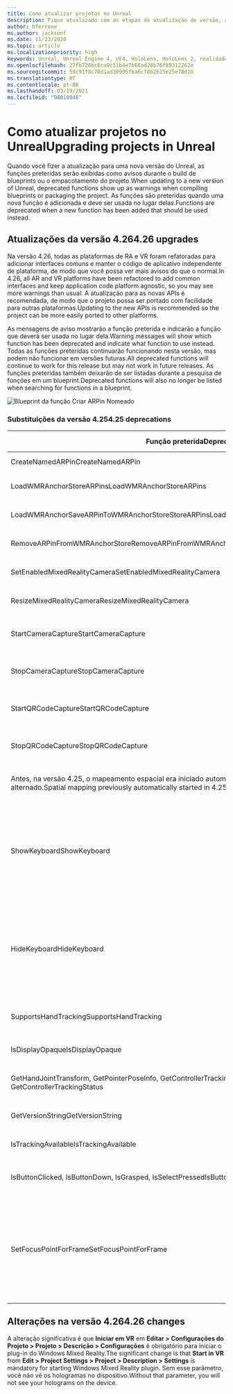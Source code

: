 ```yaml
---
title: Como atualizar projetos no Unreal
description: Fique atualizado com as etapas de atualização de versão, alterações de API e substituições para seus projetos do Unreal.
author: hferrone
ms.author: jacksonf
ms.date: 11/23/2020
ms.topic: article
ms.localizationpriority: high
keywords: Unreal, Unreal Engine 4, UE4, HoloLens, HoloLens 2, realidade misturada, desenvolvimento, documentação, guias, recursos, headset de realidade misturada, headset do windows mixed reality, headset de realidade virtual, portabilidade, atualização
ms.openlocfilehash: 27fb726bc0ca9c51b4e7b68ad28b76f89312262e
ms.sourcegitcommit: 59c91f8c70d1ad30995fba6cf862615e25e78d10
ms.translationtype: HT
ms.contentlocale: pt-BR
ms.lasthandoff: 03/19/2021
ms.locfileid: "98010046"
---
```

# <a name="upgrading-projects-in-unreal"></a><span data-ttu-id="f7150-104">Como atualizar projetos no Unreal</span><span class="sxs-lookup"><span data-stu-id="f7150-104">Upgrading projects in Unreal</span></span>

<span data-ttu-id="f7150-105">Quando você fizer a atualização para uma nova versão do Unreal, as funções preteridas serão exibidas como avisos durante o build de blueprints ou o empacotamento do projeto.</span><span class="sxs-lookup"><span data-stu-id="f7150-105">When updating to a new version of Unreal, deprecated functions show up as warnings when compiling blueprints or packaging the project.</span></span>  <span data-ttu-id="f7150-106">As funções são preteridas quando uma nova função é adicionada e deve ser usada no lugar delas.</span><span class="sxs-lookup"><span data-stu-id="f7150-106">Functions are deprecated when a new function has been added that should be used instead.</span></span> 

## <a name="426-upgrades"></a><span data-ttu-id="f7150-107">Atualizações da versão 4.26</span><span class="sxs-lookup"><span data-stu-id="f7150-107">4.26 upgrades</span></span>
 
<span data-ttu-id="f7150-108">Na versão 4.26, todas as plataformas de RA e VR foram refatoradas para adicionar interfaces comuns e manter o código de aplicativo independente de plataforma, de modo que você possa ver mais avisos do que o normal.</span><span class="sxs-lookup"><span data-stu-id="f7150-108">In 4.26, all AR and VR platforms have been refactored to add common interfaces and keep application code platform agnostic, so you may see more warnings than usual.</span></span>  <span data-ttu-id="f7150-109">A atualização para as novas APIs é recomendada, de modo que o projeto possa ser portado com facilidade para outras plataformas.</span><span class="sxs-lookup"><span data-stu-id="f7150-109">Updating to the new APIs is recommended so the project can be more easily ported to other platforms.</span></span>

<span data-ttu-id="f7150-110">As mensagens de aviso mostrarão a função preterida e indicarão a função que deverá ser usada no lugar dela.</span><span class="sxs-lookup"><span data-stu-id="f7150-110">Warning messages will show which function has been deprecated and indicate what function to use instead.</span></span>  <span data-ttu-id="f7150-111">Todas as funções preteridas continuarão funcionando nesta versão, mas podem não funcionar em versões futuras.</span><span class="sxs-lookup"><span data-stu-id="f7150-111">All deprecated functions will continue to work for this release but may not work in future releases.</span></span>  <span data-ttu-id="f7150-112">As funções preteridas também deixarão de ser listadas durante a pesquisa de funções em um blueprint.</span><span class="sxs-lookup"><span data-stu-id="f7150-112">Deprecated functions will also no longer be listed when searching for functions in a blueprint.</span></span>

![Blueprint da função Criar ARPin Nomeado](images/unreal-porting-img-01.png)

### <a name="425-deprecations"></a><span data-ttu-id="f7150-114">Substituições da versão 4.25</span><span class="sxs-lookup"><span data-stu-id="f7150-114">4.25 deprecations</span></span>

| <span data-ttu-id="f7150-115">Função preterida</span><span class="sxs-lookup"><span data-stu-id="f7150-115">Deprecated function</span></span> | <span data-ttu-id="f7150-116">Nova função</span><span class="sxs-lookup"><span data-stu-id="f7150-116">New function</span></span> |
| --- | --- |
| <span data-ttu-id="f7150-117">CreateNamedARPin</span><span class="sxs-lookup"><span data-stu-id="f7150-117">CreateNamedARPin</span></span> | ![Blueprint da função Fixar Componente](images/unreal-porting-img-02.png) |
| <span data-ttu-id="f7150-119">LoadWMRAnchorStoreARPins</span><span class="sxs-lookup"><span data-stu-id="f7150-119">LoadWMRAnchorStoreARPins</span></span> | ![Blueprint da função Carregar ARPins do Repositório Local](images/unreal-porting-img-03.png) |
| <span data-ttu-id="f7150-121">LoadWMRAnchorSaveARPinToWMRAnchorStoreStoreARPins</span><span class="sxs-lookup"><span data-stu-id="f7150-121">LoadWMRAnchorSaveARPinToWMRAnchorStoreStoreARPins</span></span> | ![Blueprint da função Salvar ARPin no Repositório Local](images/unreal-porting-img-04.png) |
| <span data-ttu-id="f7150-123">RemoveARPinFromWMRAnchorStore</span><span class="sxs-lookup"><span data-stu-id="f7150-123">RemoveARPinFromWMRAnchorStore</span></span> | ![Blueprint da função Remover ARPin do Armazenamento Local](images/unreal-porting-img-05.png) |
| <span data-ttu-id="f7150-125">SetEnabledMixedRealityCamera</span><span class="sxs-lookup"><span data-stu-id="f7150-125">SetEnabledMixedRealityCamera</span></span> | ![Blueprint da função Definir XRCamera Habilitada](images/unreal-porting-img-06.png) |
| <span data-ttu-id="f7150-127">ResizeMixedRealityCamera</span><span class="sxs-lookup"><span data-stu-id="f7150-127">ResizeMixedRealityCamera</span></span> | ![Blueprint da função Redimensionar XRCamera](images/unreal-porting-img-07.png) |
| <span data-ttu-id="f7150-129">StartCameraCapture</span><span class="sxs-lookup"><span data-stu-id="f7150-129">StartCameraCapture</span></span> | ![Blueprint da função Alternar ARCapture para iniciar a captura da câmera](images/unreal-porting-img-08.png) |
| <span data-ttu-id="f7150-131">StopCameraCapture</span><span class="sxs-lookup"><span data-stu-id="f7150-131">StopCameraCapture</span></span> | ![Blueprint da função Alternar ARCapture para interromper a captura da câmera](images/unreal-porting-img-09.png) |
| <span data-ttu-id="f7150-133">StartQRCodeCapture</span><span class="sxs-lookup"><span data-stu-id="f7150-133">StartQRCodeCapture</span></span> | ![Blueprint da função Alternar ARCapture para iniciar a captura do código QR](images/unreal-porting-img-10.png) |
| <span data-ttu-id="f7150-135">StopQRCodeCapture</span><span class="sxs-lookup"><span data-stu-id="f7150-135">StopQRCodeCapture</span></span> | ![Blueprint da função Alternar ARCapture para interromper a captura do código QR](images/unreal-porting-img-11.png) |
| <span data-ttu-id="f7150-137">Antes, na versão 4.25, o mapeamento espacial era iniciado automaticamente, mas agora, na versão 4.26, precisa ser alternado.</span><span class="sxs-lookup"><span data-stu-id="f7150-137">Spatial mapping previously automatically started in 4.25, but now needs to be toggled in 4.26.</span></span> | ![Blueprint da função Alternar ARCapture para habilitar o mapeamento espacial](images/unreal-porting-img-12.png) |
| <span data-ttu-id="f7150-139">ShowKeyboard</span><span class="sxs-lookup"><span data-stu-id="f7150-139">ShowKeyboard</span></span> | <span data-ttu-id="f7150-140">Removida da versão 4.26, pois o teclado é exibido automaticamente quando o foco está em um widget de texto.</span><span class="sxs-lookup"><span data-stu-id="f7150-140">Removed in 4.26 since the keyboard automatically shows when a text widget is focused on.</span></span> |
| <span data-ttu-id="f7150-141">HideKeyboard</span><span class="sxs-lookup"><span data-stu-id="f7150-141">HideKeyboard</span></span> | <span data-ttu-id="f7150-142">Removida da versão 4.26, pois o teclado é ocultado automaticamente quando o foco não está em um widget de texto.</span><span class="sxs-lookup"><span data-stu-id="f7150-142">Removed in 4.26 since the keyboard will automatically hide when a text widget is unfocused.</span></span> |
| <span data-ttu-id="f7150-143">SupportsHandTracking</span><span class="sxs-lookup"><span data-stu-id="f7150-143">SupportsHandTracking</span></span> | ![Blueprint da propriedade Suporte ao Acompanhamento da Mão](images/unreal-porting-img-13.png) |
| <span data-ttu-id="f7150-145">IsDisplayOpaque</span><span class="sxs-lookup"><span data-stu-id="f7150-145">IsDisplayOpaque</span></span> | ![Blueprint da propriedade IsDisplayOpaque](images/unreal-porting-img-14.png) |
| <span data-ttu-id="f7150-147">GetHandJointTransform, GetPointerPoseInfo, GetControllerTrackingStatus</span><span class="sxs-lookup"><span data-stu-id="f7150-147">GetHandJointTransform, GetPointerPoseInfo, GetControllerTrackingStatus</span></span> | ![Blueprint da função Obter Dados do Controlador de Movimentos](images/unreal-porting-img-15.png) |
| <span data-ttu-id="f7150-149">GetVersionString</span><span class="sxs-lookup"><span data-stu-id="f7150-149">GetVersionString</span></span> | ![Blueprint da função Obter Cadeia de Caracteres da Versão](images/unreal-porting-img-16.png) |
| <span data-ttu-id="f7150-151">IsTrackingAvailable</span><span class="sxs-lookup"><span data-stu-id="f7150-151">IsTrackingAvailable</span></span> | ![Blueprint da propriedade IsTrackingAvailable](images/unreal-porting-img-17.png) |
| <span data-ttu-id="f7150-153">IsButtonClicked, IsButtonDown, IsGrasped, IsSelectPressed</span><span class="sxs-lookup"><span data-stu-id="f7150-153">IsButtonClicked, IsButtonDown, IsGrasped, IsSelectPressed</span></span> | <span data-ttu-id="f7150-154">Use o sistema de ações de entrada do Unreal.</span><span class="sxs-lookup"><span data-stu-id="f7150-154">Use Unreal’s input action system.</span></span> |
| <span data-ttu-id="f7150-155">SetFocusPointForFrame</span><span class="sxs-lookup"><span data-stu-id="f7150-155">SetFocusPointForFrame</span></span> | <span data-ttu-id="f7150-156">Removida da versão 4.26.</span><span class="sxs-lookup"><span data-stu-id="f7150-156">Removed in 4.26.</span></span>  <span data-ttu-id="f7150-157">Anteriormente usado para reprojeção na comunicação remota, que agora dá suporte à reprojeção de profundidade.</span><span class="sxs-lookup"><span data-stu-id="f7150-157">Previously used for reprojection when remoting, which now supports depth reprojection.</span></span> |

## <a name="426-changes"></a><span data-ttu-id="f7150-158">Alterações na versão 4.26</span><span class="sxs-lookup"><span data-stu-id="f7150-158">4.26 changes</span></span>

<span data-ttu-id="f7150-159">A alteração significativa é que **Iniciar em VR** em **Editar > Configurações do Projeto > Projeto > Descrição > Configurações** é obrigatório para iniciar o plug-in do Windows Mixed Reality.</span><span class="sxs-lookup"><span data-stu-id="f7150-159">The significant change is that **Start in VR** from **Edit > Project Settings > Project > Description > Settings** is mandatory for starting Windows Mixed Reality plugin.</span></span> <span data-ttu-id="f7150-160">Sem esse parâmetro, você não vê os hologramas no dispositivo.</span><span class="sxs-lookup"><span data-stu-id="f7150-160">Without that parameter, you will not see your holograms on the device.</span></span>
